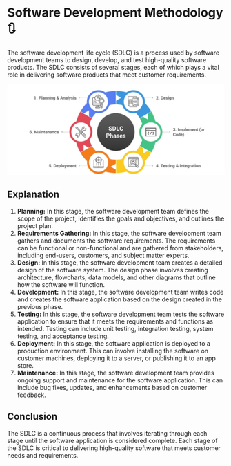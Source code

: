 # Software Development Methodology :arrows_clockwise:

The software development life cycle (SDLC) is a process used by software development teams to design, develop, and test high-quality software products. The SDLC consists of several stages, each of which plays a vital role in delivering software products that meet customer requirements.

![](../Images\sdlc.jpg)



## Explanation 

1. **Planning:** In this stage, the software development team defines the scope of the project, identifies the goals and objectives, and outlines the project plan.
2. **Requirements Gathering:** In this stage, the software development team gathers and documents the software requirements. The requirements can be functional or non-functional and are gathered from stakeholders, including end-users, customers, and subject matter experts.
3. **Design:** In this stage, the software development team creates a detailed design of the software system. The design phase involves creating architecture, flowcharts, data models, and other diagrams that outline how the software will function.
4. **Development:** In this stage, the software development team writes code and creates the software application based on the design created in the previous phase.
5. **Testing:** In this stage, the software development team tests the software application to ensure that it meets the requirements and functions as intended. Testing can include unit testing, integration testing, system testing, and acceptance testing.
6. **Deployment:** In this stage, the software application is deployed to a production environment. This can involve installing the software on customer machines, deploying it to a server, or publishing it to an app store.
7. **Maintenance:** In this stage, the software development team provides ongoing support and maintenance for the software application. This can include bug fixes, updates, and enhancements based on customer feedback.



## Conclusion

The SDLC is a continuous process that involves iterating through each stage until the software application is considered complete. Each stage of the SDLC is critical to delivering high-quality software that meets customer needs and requirements.